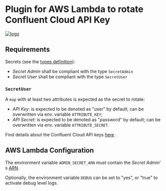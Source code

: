 # Plugin for AWS Lambda to rotate Confluent Cloud API Key

[![logo](https://login-static.confluent.io/web/3.799.1/favicon.ico)](https://www.confluent.io/)

## Requirements

Secrets (see the [types definition](models.go)):

- _Secret Admin_ shall be compliant with the type `SecretAdmin`
- _Secret User_ shall be compliant with the type `SecretUser`

### `SecretUser`

A `map` with at least two attributes is expected as the secret to rotate:

- _API Key_: is expected to be denoted as "user" by default; can be overwritten via env. variable `ATTRIBUTE_KEY`;
- _API Secret_: is expected to be denoted as "password" by default; can be overwritten via env.
  variable `ATTRIBUTE_SECRET`.

Find details about the Confluent Cloud API
keys [here](https://docs.confluent.io/cloud/current/access-management/authenticate/api-keys/api-keys.html#use-api-keys-to-control-access-in-ccloud)
.

## AWS Lambda Configuration

The environment variable `ADMIN_SECRET_ARN` must contain the _Secret Admin_'
s [ARN](https://docs.aws.amazon.com/general/latest/gr/aws-arns-and-namespaces.html).

Optionally, the environment variable `DEBUG` can be set to "yes", or "true" to activate debug level logs.
